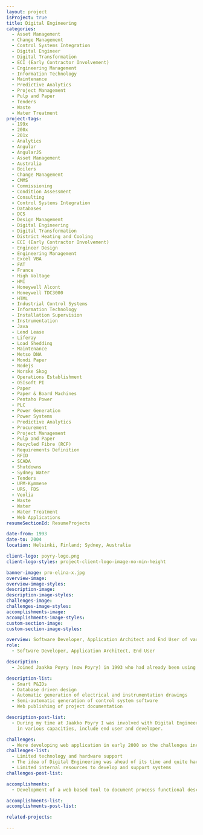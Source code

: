 ```yaml
---
layout: project
isProject: true
title: Digital Engineering
categories:
  - Asset Management
  - Change Management
  - Control Systems Integration
  - Digital Engineer
  - Digital Transformation
  - ECI (Early Contractor Involvement)
  - Engineering Management
  - Information Technology
  - Maintenance
  - Predictive Analytics
  - Project Management
  - Pulp and Paper
  - Tenders
  - Waste
  - Water Treatment
project-tags:
  - 199x
  - 200x
  - 201x
  - Analytics
  - Angular
  - AngularJS
  - Asset Management
  - Australia
  - Boilers
  - Change Management
  - CMMS
  - Commissioning
  - Condition Assessment
  - Consulting
  - Control Systems Integration
  - Databases
  - DCS
  - Design Management
  - Digital Engineering
  - Digital Transformation
  - District Heating and Cooling
  - ECI (Early Contractor Involvement)
  - Engineer Design
  - Engineering Management
  - Excel VBA
  - FAT
  - France
  - High Voltage
  - HMI
  - Honeywell Alcont
  - Honeywell TDC3000
  - HTML
  - Industrial Control Systems
  - Information Technology
  - Installation Supervision
  - Instrumentation
  - Java
  - Lend Lease
  - Liferay
  - Load Shedding
  - Maintenance
  - Metso DNA
  - Mondi Paper
  - Nodejs
  - Norske Skog
  - Operations Establishment
  - OSIsoft PI
  - Paper
  - Paper & Board Machines
  - Pentaho Power
  - PLC
  - Power Generation
  - Power Systems
  - Predictive Analytics
  - Procurement
  - Project Management
  - Pulp and Paper
  - Recycled Fibre (RCF)
  - Requirements Definition
  - RFID
  - SCADA
  - Shutdowns
  - Sydney Water
  - Tenders
  - UPM-Kymmene
  - URS, FDS
  - Veolia
  - Waste
  - Water
  - Water Treatment
  - Web Applications
resumeSectionId: ResumeProjects

date-from: 1993
date-to: 2004
location: Helsinki, Finland; Sydney, Australia

client-logo: poyry-logo.png
client-logo-styles: project-client-logo-image-no-min-height

banner-image: pro-elina-x.jpg
overview-image:
overview-image-styles:
description-image:
description-image-styles:
challenges-image:
challenges-image-styles:
accomplishments-image:
accomplishments-image-styles:
custom-section-image:
custom-section-image-styles:

overview: Software Developer, Application Architect and End User of various Digital Engineering Tools
role:
  - Software Developer, Application Architect, End User

description:
  - Joined Jaakko Poyry (now Poyry) in 1993 who had already been using internally developed Digital Engineering systems for over a decade which included;

description-list:
  - Smart P&IDs
  - Database driven design
  - Automatic generation of electrical and instrumentation drawings
  - Semi-automatic generation of control system software
  - Web publishing of project documentation

description-post-list:
  - During my time at Jaakko Poyry I was involved with Digital Engineering tools
    in various capacities, include end user and developer.

challenges:
  - Were developing web application in early 2000 so the challenges included,
challenges-list:    
  - Limited technology and hardware support
  - The idea of Digital Engineering was ahead of its time and quite hard to sell
  - Limited internal resources to develop and support systems
challenges-post-list:    

accomplishments:
  - Development of a web based tool to document process functional descriptions

accomplishments-list:    
accomplishments-post-list:    

related-projects:

---
```

